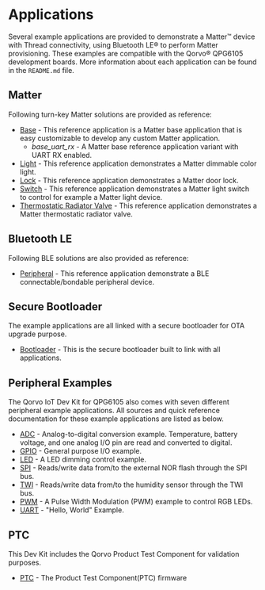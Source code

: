 # Applications

Several example applications are provided to demonstrate a Matter&trade; device with Thread connectivity, using Bluetooth LE&reg; to perform Matter
provisioning. These examples are compatible with the Qorvo&reg; QPG6105 development boards. More information about each application can be found in
the `README.md` file.

## Matter
Following turn-key Matter solutions are provided as reference:
 - [Base](Matter/base) - This reference application is a Matter base application that is easy customizable to develop any custom Matter application.
    - *base_uart_rx* - A Matter base reference application variant with UART RX enabled.
 - [Light](Matter/light) - This reference application demonstrates a Matter dimmable color light.
 - [Lock](Matter/lock) - This reference application demonstrates a Matter door lock.
 - [Switch](Matter/switch) - This reference application demonstrates a Matter light switch to control for example a Matter light device.
 - [Thermostatic Radiator Valve](Matter/thermostaticRadiatorValve) - This reference application demonstrates a Matter thermostatic radiator valve.

## Bluetooth LE
Following BLE solutions are also provided as reference:
 - [Peripheral](BluetoothLE/peripheral) - This reference application demonstrate a BLE connectable/bondable peripheral device.

## Secure Bootloader
The example applications are all linked with a secure bootloader for OTA upgrade purpose.
 - [Bootloader](Bootloader) - This is the secure bootloader built to link with all applications.

## Peripheral Examples
The Qorvo IoT Dev Kit for QPG6105 also comes with seven different peripheral example applications. All sources and quick reference documentation for these example applications are listed as below.
- [ADC](Peripherals/adc) - Analog-to-digital conversion example. Temperature, battery voltage, and one analog I/O pin are read and converted to digital.
- [GPIO](Peripherals/gpio) - General purpose I/O example.
- [LED](Peripherals/led) - A LED dimming control example.
- [SPI](Peripherals/mspi) - Reads/write data from/to the external NOR flash through the SPI bus.
- [TWI](Peripherals/mtwi) - Reads/write data from/to the humidity sensor through the TWI bus.
- [PWM](Peripherals/pwm) - A Pulse Width Modulation (PWM) example to control RGB LEDs.
- [UART](Peripherals/uart) - "Hello, World" Example.

## PTC
This Dev Kit includes the Qorvo Product Test Component for validation purposes.
 - [PTC](PTC) - The Product Test Component(PTC) firmware
